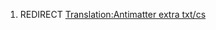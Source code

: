 1.  REDIRECT [Translation:Antimatter extra
    txt/cs](Translation:Antimatter_extra_txt/cs "wikilink")